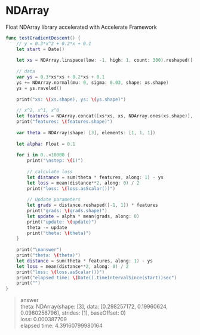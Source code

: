 # NDArray
Float NDArray library accelerated with Accelerate Framework

```swift
func testGradientDescent() {
    // y = 0.3*x^2 + 0.2*x + 0.1
    let start = Date()
    
    let xs = NDArray.linspace(low: -1, high: 1, count: 300).reshaped([-1, 1])
    
    // data
    var ys = 0.3*xs*xs + 0.2*xs + 0.1
    ys += NDArray.normal(mu: 0, sigma: 0.03, shape: xs.shape)
    ys = ys.raveled()
    
    print("xs: \(xs.shape), ys: \(ys.shape)")
    
    // x^2, x^1, x^0
    let features = NDArray.concat([xs*xs, xs, NDArray.ones(xs.shape)], along: 1)
    print("features: \(features.shape)")
    
    var theta = NDArray(shape: [3], elements: [1, 1, 1])
    
    let alpha: Float = 0.1
    
    for i in 0..<10000 {
        print("\nstep: \(i)")
        
        // calculate loss
        let distance = sum(theta * features, along: 1) - ys
        let loss = mean(distance**2, along: 0) / 2
        print("loss: \(loss.asScalar())")
        
        // Update parameters
        let grads = distance.reshaped([-1, 1]) * features
        print("grads: \(grads.shape)")
        let update = alpha * mean(grads, along: 0)
        print("update: \(update)")
        theta -= update
        print("theta: \(theta)")
    }
    
    print("\nanswer")
    print("theta: \(theta)")
    let distance = sum(theta * features, along: 1) - ys
    let loss = mean(distance**2, along: 0) / 2
    print("loss: \(loss.asScalar())")
    print("elapsed time: \(Date().timeIntervalSince(start))sec")
    print("")
}
```
> answer  
> theta: NDArray(shape: [3], data: [0.298257172, 0.19960624, 0.0980256796], strides: [1], baseOffset: 0)  
> loss: 0.000387709  
> elapsed time: 4.39160799980164
